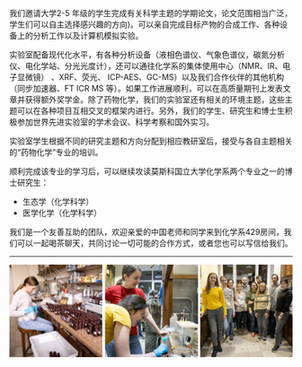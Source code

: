 我们邀请大学2-5 年级的学生完成有关科学主题的学期论文，论文范围相当广泛，学生们可以自主选择感兴趣的方向)。可以亲自完成目标产物的合成工作、各种设备上的分析工作以及计算机模拟实验。

实验室配备现代化水平，有各种分析设备（液相色谱仪、气象色谱仪，碳氮分析仪、电化学站、分光光度计），还可以通往化学系的集体使用中心（NMR、IR、电子显微镜） 、XRF、荧光、 ICP-AES、GC-MS）以及我们合作伙伴的其他机构（同步加速器、FT ICR MS 等）。如果工作进展顺利，可以在高质量期刊上发表文章并获得额外奖学金。除了药物化学，我们的实验室还有相关的环境主题，这些主题可以在各种项目互相交叉的框架内进行。另外，我们的学生、研究生和博士生积极参加世界先进实验室的学术会议、科学考察和国外实习。

实验室学生根据不同的研究主题和方向分配到相应教研室后，接受与各自主题相关的“药物化学”专业的培训。

顺利完成该专业的学习后，可以继续攻读莫斯科国立大学化学系两个专业之一的博士研究生：

- 生态学（化学科学）
- 医学化学（化学科学）

我们是一个友善互助的团队，欢迎亲爱的中国老师和同学来到化学系429房间，我们可以一起喝茶聊天，共同讨论一切可能的合作方式，或者您也可以写信给我们。

<hr color="white">
<img src="/assets/images/site-logo/430.jpg" />